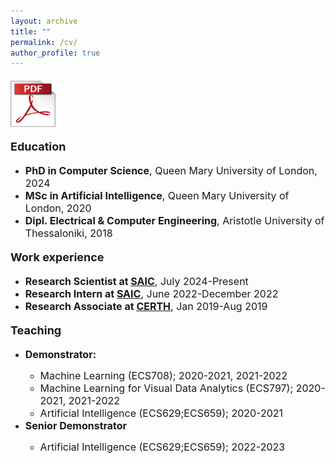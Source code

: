 ```yaml
---
layout: archive
title: ""
permalink: /cv/
author_profile: true
---
```


<a href="https://drive.google.com/file/d/1S6QgOc-HKwk1OTvecI3pGGGJjMGqAuXp/view?usp=sharing"><img src="/images/pdf.png" width=80 height=80></a>

<div class="custom-box">
<strong><p style="font-size: 18px;">Education</p></strong>
<ul>
  <li><span style="font-size: 16px;"><strong>PhD in Computer Science</strong>, Queen Mary University of London, 2024</span></li>
  <li><span style="font-size: 16px;"><strong>MSc in Artificial Intelligence</strong>, Queen Mary University of London, 2020</span></li>
  <li><span style="font-size: 16px;"><strong>Dipl. Electrical & Computer Engineering</strong>, Aristotle University of Thessaloniki, 2018</span></li>
</ul>
</div>

<p>

<div class="custom-box">
<strong><p style="font-size: 18px;">Work experience</p></strong>
<ul>
  <li><span style="font-size: 16px;"><strong>Research Scientist at <a href="https://research.samsung.com/aicenter_cambridge">SAIC</a></strong>, July 2024-Present</span></li>
  <li><span style="font-size: 16px;"><strong>Research Intern at <a href="https://research.samsung.com/aicenter_cambridge">SAIC</a></strong>, June 2022-December 2022</span></li>
  <li><span style="font-size: 16px;"><strong>Research Associate at <a href="https://www.certh.gr/root.en.aspx">CERTH</a></strong>, Jan 2019-Aug 2019</span></li>
</ul>
</div>

<p>

<div class="custom-box">
<strong><p style="font-size: 18px;">Teaching</p></strong>
<ul>
  <li><span style="font-size: 16px;"><strong>Demonstrator:</strong></span></li>
  <ul>
  <li><span style="font-size: 16px;">Machine Learning (ECS708); 2020-2021, 2021-2022</span></li>
  <li><span style="font-size: 16px;">Machine Learning for Visual Data Analytics (ECS797); 2020-2021, 2021-2022</span></li>
  <li><span style="font-size: 16px;">Artificial Intelligence (ECS629;ECS659); 2020-2021</span></li>
  </ul>
  <li><span style="font-size: 16px;"><strong>Senior Demonstrator</strong></span></li>
  <ul>
  <li><span style="font-size: 16px;">Artificial Intelligence (ECS629;ECS659); 2022-2023</span></li>
  </ul>
</ul>
</div>
